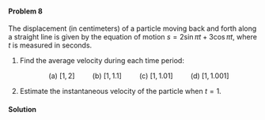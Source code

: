 <div class="alert alert-warning" role="alert">
<h4 class="alert-heading">Problem 8</h4>

The displacement (in centimeters) of a particle moving back and forth along a straight line is given by the equation of motion $s = 2 \sin \pi t + 3 \cos \pi t$, where $t$ is measured in 
seconds.

1. Find the average velocity during each time period:

    <div align="center">

    (a) $[1, 2] \qquad$ (b) $[1, 1.1] \qquad$ (c) $[1, 1.01] \qquad$ (d) $[1, 1.001]$

    </div>

2. Estimate the instantaneous velocity of the particle when $t = 1$.

</div>

<div class="alert alert-success" role="alert">
<h4 class="alert-heading">Solution</h4>


</div>

